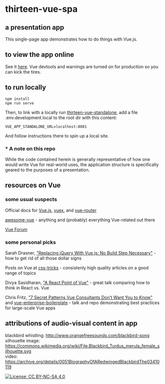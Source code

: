 # thirteen-vue-spa
## a presentation app
This single-page app demonstrates how to do things with Vue.js.

## to view the app online
See it [here](https://gwvt.github.io/thirteen-vue-spa/). Vue devtools and warnings are turned on for production so you can kick the tires.

## to run locally
```
npm install
npm run serve
```
Then, to link with a locally run [thirteen-vue-standalone](https://github.com/gwvt/thirteen-vue-standalone), add a file .env.development.local to the root dir with this content:
```
VUE_APP_STANDALONE_URL=localhost:8081
```
And follow instructions there to spin up a local site.

### * A note on this repo ###
While the code contained herein is generally representative of how one would write Vue for real-world uses, the application structure is specifically geared to the purposes of a presentation.

## resources on Vue

### some usual suspects

Official docs for [Vue.js](https://vuejs.org/), [vuex](https://vuex.vuejs.org/), and [vue-router](https://router.vuejs.org/)

[awesome-vue](https://github.com/vuejs/awesome-vue) - anything and (probably) everything Vue-related out there

[Vue Forum](https://forum.vuejs.org/)

### some personal picks

Sarah Drasner, ["Replacing jQuery With Vue.js: No Build Step Necessary"](https://www.smashingmagazine.com/2018/02/jquery-vue-javascript/) - how to get rid of all those dollar signs

Posts on Vue at [css-tricks](https://css-tricks.com/tag/vue/) - consistenly high quality articles on a good range of topics

Divya Sasidharan, ["A React Point of Vue"](https://www.youtube.com/watch?v=5TgvhATYm3Q) - great talk comparing how to think in React vs. Vue

Chris Fritz, ["7 Secret Patterns Vue Consultants Don’t Want You to Know"](https://www.youtube.com/watch?v=7YZ5DwlLSt8) and [vue-enterprise-boilerplate](https://github.com/chrisvfritz/vue-enterprise-boilerplate) - talk and repo demonstrating best practices for large-scale Vue apps  

## attributions of audio-visual content in app

blackbird whistling: http://www.orangefreesounds.com/blackbird-song  
silhouette image: https://commons.wikimedia.org/wiki/File:Blackbird_Turdus_merula_female_silhouette.svg  
video: https://archive.org/details/0051BiographyOfARedwingedBlackbirdThe03410119


[![License: CC BY-NC-SA 4.0](https://img.shields.io/badge/License-CC%20BY--NC--SA%204.0-lightgrey.svg)](https://creativecommons.org/licenses/by-nc-sa/4.0/)
